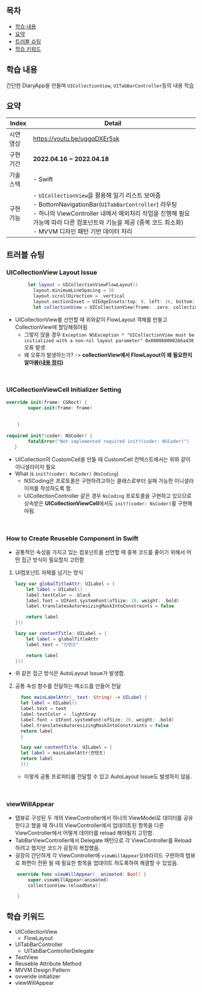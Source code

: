 ## 목차
- [학습 내용](#학습-내용)
- [요약](#요약)
- [트러블 슈팅](#트러블-슈팅)
- [학습 키워드](#학습-키워드)


## 학습 내용
간단한 DiaryApp을 만들며 `UICollectionView`, `UITabBarController`등의 내용 학습


## 요약

| Index | Detail                                                                                                                                                                                           |
|-------|--------------------------------------------------------------------------------------------------------------------------------------------------------------------------------------------------|
| 시연 영상 | https://youtu.be/uggqDXEr5sk|
| 구현 기간 | **2022.04.16 ~ 2022.04.18**                                                                                                                                                                      |
| 기술 스택 | - Swift                                                                                                                                                                                          |
| 구현 기능 | - `UICollectionView`을 활용해 일기 리스트 보여줌 <br/> - BottomNavigationBar(`UITabBarController`) 라우팅<br> - 하나의 ViewController 내에서 예외처리 작업을 진행해 필요 가능에 따라 다른 컴포넌트와 기능을 제공 (중복 코드 최소화) <br> - MVVM 디자인 패턴 기반 데이터 처리 | 


## 트러블 슈팅
### UICollectionView Layout Issue
```swift
        let layout = UICollectionViewFlowLayout()
          layout.minimumLineSpacing = 10
          layout.scrollDirection = .vertical
          layout.sectionInset = UIEdgeInsets(top: 0, left: 16, bottom: 0, right: 16)
          let collectionView = UICollectionView(frame: .zero, collectionViewLayout: layout)
   ```
- UICollectionView를 선언할 때 위와같이 FlowLayout 객체를 만들고 CollectionView에 할당해줘야됨
    - 그렇지 않을 경우 `Exception NSException * "UICollectionView must be initialized with a non-nil layout parameter" 0x000060000266a430` 오류 발생
    - 왜 오류가 발생하는가? -> **collectionView에서 FlowLayout이 왜 필요한지 알아봄<a href = "https://github.com/Joo-esc/Swift_Study/blob/main/Swift/UICollectionView.md">(내용 정리)<a/>**

<br>

### UICollectionViewCell Initializer Setting
````swift 
override init(frame: CGRect) {
        super.init(frame: frame)
        
        
    }
    
required init?(coder: NSCoder) {
        fatalError("Not implemented required init?(coder: NSCoder)")
   }
````
  - UICollection의 CustomCell을 만들 때 CustomCell 컨텍스트에서는 위와 같이 이니셜라이저 필요
  - What is `init?(coder: NsCoder)` (`NsCoding`)
    - NSCoding은 프로토콜은 구현하려고하는 클래스로부터 실패 가능한 이니셜라이저를 작성하도록 함.
    - UICollectionController 같은 경우 `NsCoding` 프로토콜을 구현하고 있으므로 상속받은 <b>UICollectionViewCell</b>에서도 `init?(coder: NsCoder)`를 구현해야됨.
<br>
    


### How to Create Reuseble Component in Swift
- 공통적인 속성을 가지고 있는 컴포넌트를 선언할 때 중복 코드를 줄이기 위해서 어떤 접근 방식이 필요할지 고민함
1) UI컴포넌트 자체를 넘기는 방식
   ````swift 
   lazy var globalTitleAttr: UILabel = {
       let label = UILabel()
       label.textColor = .black
       label.font = UIFont.systemFont(ofSize: 18, weight: .bold)
       label.translatesAutoresizingMaskIntoConstraints = false

       return label
   }()

   lazy var contentTitle: UILabel = {
       let label = globalTitleAttr
       label.text = "컨텐츠"

       return label
   }()
   ````
  - 위 같은 접근 방식은 AutoLayout Issue가 발생함.<br>
  

  2) 공통 속성 함수를 전달하는 메소드를 만들어 전달

      ````swift 
        func mainLabelAttr(_ text: String) -> UILabel {
        let label = UILabel()
        label.text = text
        label.textColor = .lightGray
        label.font = UIFont.systemFont(ofSize: 20, weight: .bold)
        label.translatesAutoresizingMaskIntoConstraints = false
        return label
        }
     
        lazy var contentTitle: UILabel = {
        let label = mainLabelAttr(컨텐츠)
        return label
        }()
     ````
     - 이렇게 공통 프로퍼티를 전달할 수 있고 AutoLayout Issue도 발생하지 않음.
<br>


### viewWillAppear
- 탭뷰로 구성된 두 개의 ViewController에서 하나의 ViewModel로 데이터를 공유한다고 했을 때 하나의 ViewController에서 업데이트된 항목을 다른 ViewController에서 어떻게 데이터를 reload 해야될지 고민함.
- TabBarViewController에서 Delegate 패턴으로 각 ViewController를 Reload하려고 했지만 코드가 굉장히 복잡했음.
- 굉장히 간단하게 각 ViewController에 `viewWillAppear`오바라이드  구현하여 탭뷰로 화면이 전환 될 때 필요한 항목을 업데이트 하도록하여 해결할 수 있었음.
```swift
    override func viewWillAppear(_ animated: Bool) {
        super.viewWillAppear(animated)
        collectionView.reloadData()

    } 
```



## 학습 키워드
- UICollectionView
  - FlowLayout
- UITabBarController
  - UITabBarControllerDelegate
- TextView
- Reuseble Attribute Method
- MVVM Design Pattern 
- ovveride initializer
- viewWillAppear







